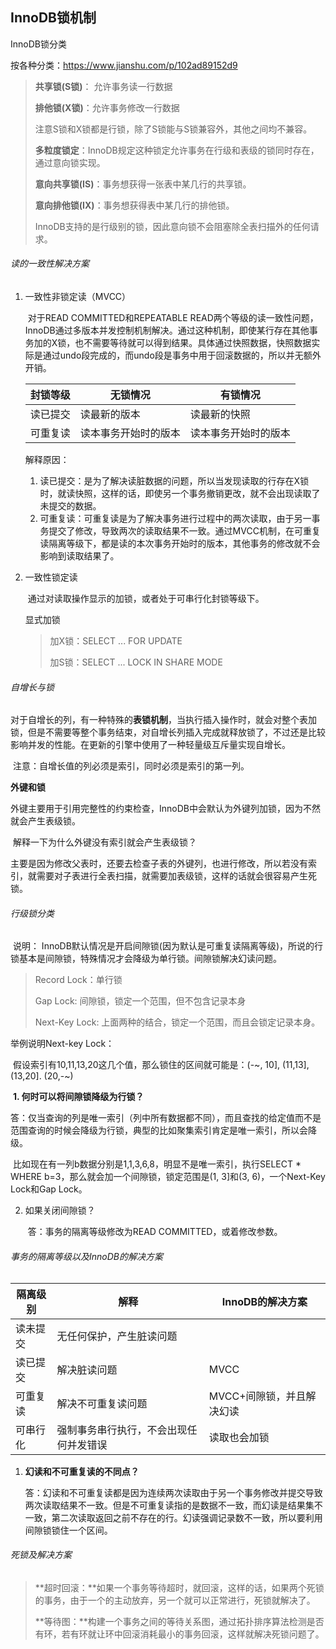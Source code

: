 ## InnoDB锁机制

InnoDB锁分类

按各种分类：https://www.jianshu.com/p/102ad89152d9

>**共享锁(S锁)**： 允许事务读一行数据
>
>**排他锁(X锁)**：允许事务修改一行数据
>
>注意S锁和X锁都是行锁，除了S锁能与S锁兼容外，其他之间均不兼容。
>
>**多粒度锁定**：InnoDB规定这种锁定允许事务在行级和表级的锁同时存在，通过意向锁实现。
>
>**意向共享锁(IS)**：事务想获得一张表中某几行的共享锁。
>
>**意向排他锁(IX)**：事务想获得表中某几行的排他锁。
>
>InnoDB支持的是行级别的锁，因此意向锁不会阻塞除全表扫描外的任何请求。

###### 读的一致性解决方案

1. 一致性非锁定读（MVCC）

   ​		对于READ COMMITTED和REPEATABLE READ两个等级的读一致性问题，InnoDB通过多版本并发控制机制解决。通过这种机制，即使某行存在其他事务加的X锁，也不需要等待就可以得到结果。具体通过快照数据，快照数据实际是通过undo段完成的，而undo段是事务中用于回滚数据的，所以并无额外开销。

   | 封锁等级 | 无锁情况             | 有锁情况             |
   | :------- | -------------------- | -------------------- |
   | 读已提交 | 读最新的版本         | 读最新的快照         |
   | 可重复读 | 读本事务开始时的版本 | 读本事务开始时的版本 |

   解释原因：

   1. 读已提交：是为了解决读脏数据的问题，所以当发现读取的行存在X锁时，就读快照，这样的话，即使另一个事务撤销更改，就不会出现读取了未提交的数据。
   2. 可重复读：可重复读是为了解决事务进行过程中的两次读取，由于另一事务提交了修改，导致两次的读取结果不一致。通过MVCC机制，在可重复读隔离等级下，都是读的本次事务开始时的版本，其他事务的修改就不会影响到读取结果了。

2. 一致性锁定读

   ​		通过对读取操作显示的加锁，或者处于可串行化封锁等级下。

   显式加锁

   >加X锁：SELECT ... FOR UPDATE
   >
   >加S锁：SELECT ... LOCK IN SHARE MODE

###### 自增长与锁

​		对于自增长的列，有一种特殊的**表锁机制**，当执行插入操作时，就会对整个表加锁，但是不需要等整个事务结束，对自增长列插入完成就释放锁了，不过还是比较影响并发的性能。在更新的引擎中使用了一种轻量级互斥量实现自增长。

​		注意：自增长值的列必须是索引，同时必须是索引的第一列。

**外键和锁**

​		外键主要用于引用完整性的约束检查，InnoDB中会默认为外键列加锁，因为不然就会产生表级锁。

​		解释一下为什么外键没有索引就会产生表级锁？

​		主要是因为修改父表时，还要去检查子表的外键列，也进行修改，所以若没有索引，就需要对子表进行全表扫描，就需要加表级锁，这样的话就会很容易产生死锁。

###### 行级锁分类

​		说明： InnoDB默认情况是开启间隙锁(因为默认是可重复读隔离等级)，所说的行锁基本是间隙锁，特殊情况才会降级为单行锁。间隙锁解决幻读问题。

>Record Lock：单行锁
>
>Gap Lock: 间隙锁，锁定一个范围，但不包含记录本身
>
>Next-Key Lock: 上面两种的结合，锁定一个范围，而且会锁定记录本身。

举例说明Next-key Lock：

​		假设索引有10,11,13,20这几个值，那么锁住的区间就可能是：(-~, 10], (11,13], (13,20]. (20,-~)

​	**1. 何时可以将间隙锁降级为行锁？**

​		答：仅当查询的列是唯一索引（列中所有数据都不同），而且查找的给定值而不是范围查询的时候会降级为行锁，典型的比如聚集索引肯定是唯一索引，所以会降级。

​		比如现在有一列b数据分别是1,1,3,6,8，明显不是唯一索引，执行SELECT * WHERE b=3，那么就会加一个间隙锁，锁定范围是(1, 3]和(3, 6)，一个Next-Key Lock和Gap Lock。

 2. 如果关闭间隙锁？

    ​	答：事务的隔离等级修改为READ COMMITTED，或着修改参数。

###### 事务的隔离等级以及InnoDB的解决方案

| 隔离级别 | 解释                                   | InnoDB的解决方案          |
| -------- | -------------------------------------- | ------------------------- |
| 读未提交 | 无任何保护，产生脏读问题               |                           |
| 读已提交 | 解决脏读问题                           | MVCC                      |
| 可重复读 | 解决不可重复读问题                     | MVCC+间隙锁，并且解决幻读 |
| 可串行化 | 强制事务串行执行，不会出现任何并发错误 | 读取也会加锁              |

  1. **幻读和不可重复读的不同点？**

     答：幻读和不可重复读都是因为连续两次读取由于另一个事务修改并提交导致两次读取结果不一致。但是不可重复读指的是数据不一致，而幻读是结果集不一致，第二次读取返回之前不存在的行。幻读强调记录数不一致，所以要利用间隙锁锁住一个区间。

###### 死锁及解决方案

>**超时回滚：**如果一个事务等待超时，就回滚，这样的话，如果两个死锁的事务，由于一个的主动放弃，另一个就可以正常进行，死锁就解决了。
>
>**等待图：**构建一个事务之间的等待关系图，通过拓扑排序算法检测是否有环，若有环就让环中回滚消耗最小的事务回滚，这样就解决死锁问题了。